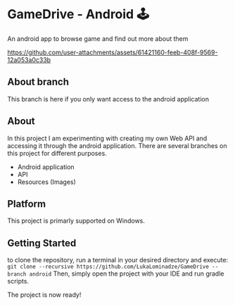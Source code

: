 # GameDrive - Android 🕹️
An android app to browse game and find out more about them

https://github.com/user-attachments/assets/61421160-feeb-408f-9569-12a053a0c33b

## About branch
This branch is here if you only want access to the android application

## About
In this project I am experimenting with creating my own Web API and accessing it through the android application.
There are several branches on this project for different purposes.
- Android application
- API
- Resources (Images)

## Platform
This project is primarly supported on Windows.

## Getting Started
to clone the repository, run a terminal in your desired directory and execute:
```git clone --recursive https://github.com/LukaLominadze/GameDrive --branch android```
Then, simply open the project with your IDE and run gradle scripts.

The project is now ready!
